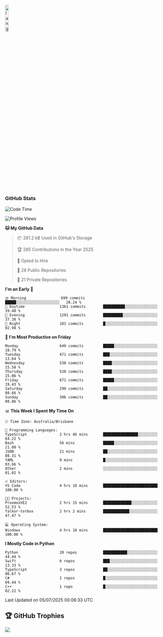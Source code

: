 <p align="left"><img width=15%" src="https://github.com/alansmathew/alansmathew/raw/master/lang.gif" alt="lang image here" /></p>

# <h3 align="left">GitHub Stats</h3>

<!--START_SECTION:waka-->
![Code Time](http://img.shields.io/badge/Code%20Time-591%20hrs%2026%20mins-blue)

![Profile Views](http://img.shields.io/badge/Profile%20Views-2-blue)

**🐱 My GitHub Data** 

> 📦 261.2 kB Used in GitHub's Storage 
 > 
> 🏆 285 Contributions in the Year 2025
 > 
> 💼 Opted to Hire
 > 
> 📜 28 Public Repositories 
 > 
> 🔑 21 Private Repositories 
 > 
**I'm an Early 🐤** 

```text
🌞 Morning                699 commits         █████░░░░░░░░░░░░░░░░░░░░   20.24 % 
🌆 Daytime                1361 commits        ██████████░░░░░░░░░░░░░░░   39.40 % 
🌃 Evening                1291 commits        █████████░░░░░░░░░░░░░░░░   37.38 % 
🌙 Night                  103 commits         █░░░░░░░░░░░░░░░░░░░░░░░░   02.98 % 
```
📅 **I'm Most Productive on Friday** 

```text
Monday                   649 commits         █████░░░░░░░░░░░░░░░░░░░░   18.79 % 
Tuesday                  471 commits         ███░░░░░░░░░░░░░░░░░░░░░░   13.64 % 
Wednesday                538 commits         ████░░░░░░░░░░░░░░░░░░░░░   15.58 % 
Thursday                 520 commits         ████░░░░░░░░░░░░░░░░░░░░░   15.06 % 
Friday                   671 commits         █████░░░░░░░░░░░░░░░░░░░░   19.43 % 
Saturday                 299 commits         ██░░░░░░░░░░░░░░░░░░░░░░░   08.66 % 
Sunday                   306 commits         ██░░░░░░░░░░░░░░░░░░░░░░░   08.86 % 
```


📊 **This Week I Spent My Time On** 

```text
🕑︎ Time Zone: Australia/Brisbane

💬 Programming Languages: 
TypeScript               2 hrs 46 mins       ████████████████░░░░░░░░░   64.22 % 
Bash                     56 mins             █████░░░░░░░░░░░░░░░░░░░░   21.80 % 
JSON                     21 mins             ██░░░░░░░░░░░░░░░░░░░░░░░   08.31 % 
YAML                     9 mins              █░░░░░░░░░░░░░░░░░░░░░░░░   03.66 % 
Other                    2 mins              ░░░░░░░░░░░░░░░░░░░░░░░░░   01.02 % 

🔥 Editors: 
VS Code                  4 hrs 18 mins       █████████████████████████   100.00 % 

🐱‍💻 Projects: 
ProxmoxVE2               2 hrs 15 mins       █████████████░░░░░░░░░░░░   52.53 % 
falkor-torbox            2 hrs 2 mins        ████████████░░░░░░░░░░░░░   47.47 % 

💻 Operating System: 
Windows                  4 hrs 18 mins       █████████████████████████   100.00 % 
```

**I Mostly Code in Python** 

```text
Python                   20 repos            ███████████░░░░░░░░░░░░░░   44.44 % 
Swift                    6 repos             ███░░░░░░░░░░░░░░░░░░░░░░   13.33 % 
TypeScript               3 repos             ██░░░░░░░░░░░░░░░░░░░░░░░   06.67 % 
C#                       2 repos             █░░░░░░░░░░░░░░░░░░░░░░░░   04.44 % 
C++                      1 repo              █░░░░░░░░░░░░░░░░░░░░░░░░   02.22 % 
```




 Last Updated on 05/07/2025 00:06:33 UTC
<!--END_SECTION:waka-->

## 🏆 GitHub Trophies

![](https://github-profile-trophy.vercel.app/?username=samh06&theme=discord&no-frame=true&no-bg=false&margin-w=4)
